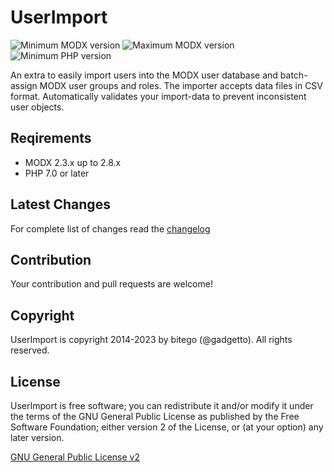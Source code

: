 # UserImport

![Minimum MODX version](https://img.shields.io/badge/MODX_min-2.3.x-green)
![Maximum MODX version](https://img.shields.io/badge/MODX_max-2.8.x-green)
![Minimum PHP version](https://img.shields.io/badge/PHP-7.0-green)

An extra to easily import users into the MODX user database and batch-assign MODX user groups and roles. The importer accepts data files in CSV format. Automatically validates your import-data to prevent inconsistent user objects.

## Reqirements

- MODX 2.3.x up to 2.8.x
- PHP 7.0 or later

## Latest Changes

For complete list of changes read the [changelog](./core/components/userimport/docs/changelog.txt "CHANGELOG")

## Contribution

Your contribution and pull requests are welcome!

## Copyright

UserImport is copyright 2014-2023 by bitego (@gadgetto).
All rights reserved.

## License

UserImport is free software; you can redistribute it and/or modify it under the terms of the GNU General Public License as published by the Free Software Foundation; either version 2 of the License, or (at your option) any later version.

[GNU General Public License v2](./core/components/userimport/docs/license.txt "GNU General Public License v2")
